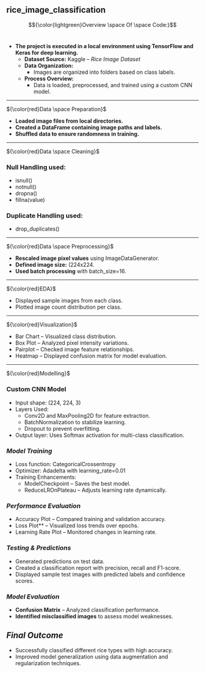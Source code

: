 ## rice_image_classification

$${\color{lightgreen}Overview \space Of \space Code:}$$
<br>
- **The project is executed in a local environment using TensorFlow and Keras for deep learning.**  
  - **Dataset Source:** Kaggle – *Rice Image Dataset*  
  - **Data Organization:**  
    - Images are organized into folders based on class labels.  
  - **Process Overview:**  
    - Data is loaded, preprocessed, and trained using a custom CNN model.  

---

${\color{red}Data \space Preparation}$  

- **Loaded image files from local directories.**  
- **Created a DataFrame containing image paths and labels.**  
- **Shuffled data to ensure randomness in training.**  

---

${\color{red}Data \space Cleaning}$   

### **Null Handling used:**  
- isnull()  
- notnull()  
- dropna()  
- fillna(value)

### **Duplicate Handling used:**  
- drop_duplicates()

---

${\color{red}Data \space Preprocessing}$   

- **Rescaled image pixel values** using ImageDataGenerator.  
- **Defined image size:** (224x224.  
- **Used batch processing** with batch_size=16.  

---

${\color{red}EDA}$   

- Displayed sample images from each class. 
- Plotted image count distribution per class.  

---

${\color{red}Visualization}$    

- Bar Chart – Visualized class distribution.  
- Box Plot – Analyzed pixel intensity variations.  
- Pairplot – Checked image feature relationships.  
- Heatmap – Displayed confusion matrix for model evaluation.  

---

${\color{red}Modelling}$   

### **Custom CNN Model**  
- Input shape: (224, 224, 3) 
- Layers Used:  
  - Conv2D and MaxPooling2D for feature extraction.  
  - BatchNormalization to stabilize learning.  
  - Dropout to prevent overfitting.  
- Output layer: Uses Softmax activation for multi-class classification.  


### *Model Training*  

- Loss function: CategoricalCrossentropy
- Optimizer: Adadelta with learning_rate=0.01
- Training Enhancements:
  - ModelCheckpoint – Saves the best model.  
  - ReduceLROnPlateau – Adjusts learning rate dynamically.  


### *Performance Evaluation*  

- Accuracy Plot – Compared training and validation accuracy.  
- Loss Plot** – Visualized loss trends over epochs.  
- Learning Rate Plot – Monitored changes in learning rate.  



### *Testing & Predictions*  

- Generated predictions on test data. 
- Created a classification report with precision, recall and F1-score.  
- Displayed sample test images with predicted labels and confidence scores.  


### *Model Evaluation*  

- **Confusion Matrix** – Analyzed classification performance.  
- **Identified misclassified images** to assess model weaknesses.  


## *Final Outcome*  

- Successfully classified different rice types with high accuracy. 
- Improved model generalization using data augmentation and regularization techniques.  
